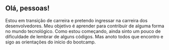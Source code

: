 ## Olá, pessoas!
Estou em transição de carreira e pretendo ingressar na carreira dos desenvolvedores. Meu objetivo é aprender para contribuir de alguma forma no mundo tecnológico. 
Como estou começando, ainda sinto um pouco de dificuldade de lembrar de alguns códigos. Mas anoto todos que encontro e sigo as orientações do início do bootcamp.
